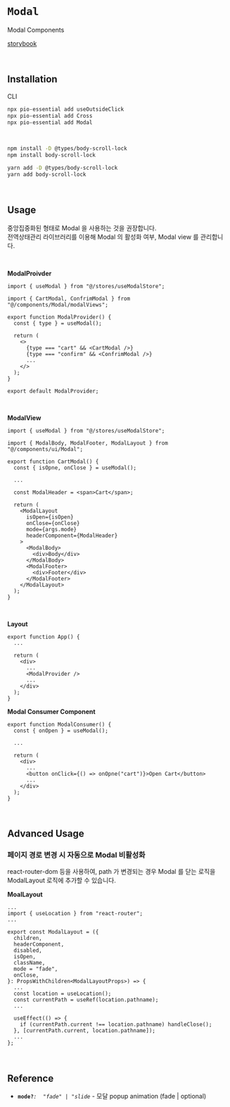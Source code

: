 # `Modal`

Modal Components

[storybook](https://6758546295e48c1f5cb91421-qzkaggnqsg.chromatic.com/?path=/docs/react-components-modal--docs)

<br/>

## Installation

CLI

```bash
npx pio-essential add useOutsideClick
npx pio-essential add Cross
npx pio-essential add Modal
```

<br />

```bash
npm install -D @types/body-scroll-lock
npm install body-scroll-lock
```

```bash
yarn add -D @types/body-scroll-lock
yarn add body-scroll-lock
```

<br />

## Usage

중앙집중화된 형태로 Modal 을 사용하는 것을 권장합니다. <br/>
전역상태관리 라이브러리를 이용해 Modal 의 활성화 여부, Modal view 를 관리합니다.

<br />

**ModalProivder**

```tsx
import { useModal } from "@/stores/useModalStore";

import { CartModal, ConfrimModal } from "@/components/Modal/modalViews";

export function ModalProvider() {
  const { type } = useModal();

  return (
    <>
      {type === "cart" && <CartModal />}
      {type === "confirm" && <ConfrimModal />}
      ...
    </>
  );
}

export default ModalProvider;
```

<br />

**ModalView**

```tsx
import { useModal } from "@/stores/useModalStore";

import { ModalBody, ModalFooter, ModalLayout } from "@/components/ui/Modal";

export function CartModal() {
  const { isOpne, onClose } = useModal();

  ...

  const ModalHeader = <span>Cart</span>;

  return (
    <ModalLayout
      isOpen={isOpen}
      onClose={onClose}
      mode={args.mode}
      headerComponent={ModalHeader}
    >
      <ModalBody>
        <div>Body</div>
      </ModalBody>
      <ModalFooter>
        <div>Footer</div>
      </ModalFooter>
    </ModalLayout>
  );
}
```

<br />

**Layout**

```tsx
export function App() {
  ...

  return (
    <div>
      ...
      <ModalProvider />
      ...
    </div>
  );
}
```

**Modal Consumer Component**

```tsx
export function ModalConsumer() {
  const { onOpen } = useModal();

  ...

  return (
    <div>
      ...
      <button onClick={() => onOpne("cart")}>Open Cart</button>
      ...
    </div>
  );
}
```

<br />

## Advanced Usage

### 페이지 경로 변경 시 자동으로 Modal 비활성화

react-router-dom 등을 사용하여, path 가 변경되는 경우 Modal 를 닫는 로직을 ModalLayout 로직에 추가할 수 있습니다.

**MoalLayout**

```tsx
...
import { useLocation } from "react-router";
...
```

```tsx
export const ModalLayout = ({
  children,
  headerComponent,
  disabled,
  isOpen,
  className,
  mode = "fade",
  onClose,
}: PropsWithChildren<ModalLayoutProps>) => {
  ...
  const location = useLocation();
  const currentPath = useRef(location.pathname);
  ...

  useEffect(() => {
    if (currentPath.current !== location.pathname) handleClose();
  }, [currentPath.current, location.pathname]);
  ...
};
```

<br />

## Reference

- **`mode?`**_`:  "fade" | "slide`_ - 모달 popup animation (fade | optional)
